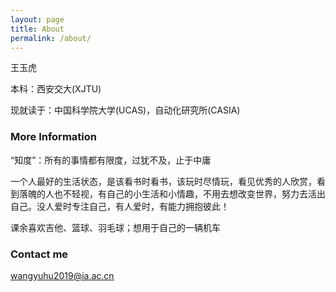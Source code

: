 ```yaml
---
layout: page
title: About
permalink: /about/
---
```


王玉虎

本科：西安交大(XJTU)

现就读于：中国科学院大学(UCAS)，自动化研究所(CASIA)

### More Information

“知度”：所有的事情都有限度，过犹不及，止于中庸

一个人最好的生活状态，是该看书时看书，该玩时尽情玩，看见优秀的人欣赏，看到落魄的人也不轻视，有自己的小生活和小情趣，不用去想改变世界，努力去活出自己。没人爱时专注自己，有人爱时，有能力拥抱彼此！

课余喜欢吉他、篮球、羽毛球；想用于自己的一辆机车

### Contact me

[wangyuhu2019@ia.ac.cn](mailto:wangyuhu2019@ia.ac.cn)

